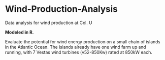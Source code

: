 # Wind-Production-Analysis
Data analysis for wind production at Col. U

**Modeled in R.**

Evaluate the potential for wind energy production on a small chain of islands in the Atlantic Ocean. The islands already have one wind farm up and running, with 7 Vestas wind turbines (v52-850Kw) rated at 850kW each. 
